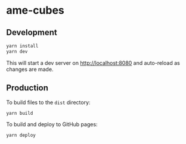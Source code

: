 # ame-cubes

## Development

```bash
yarn install
yarn dev
```

This will start a dev server on <http://localhost:8080> and auto-reload
as changes are made.

## Production

To build files to the `dist` directory:

```bash
yarn build
```

To build and deploy to GitHub pages:

```bash
yarn deploy
```
